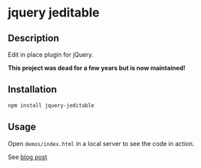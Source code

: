 # jquery jeditable

## Description

Edit in place plugin for jQuery.

**This project was dead for a few years but is now maintained!**

## Installation

~~~bash
npm install jquery-jeditable
~~~

## Usage

Open `demos/index.html` in a local server to see the code in action.

See [blog post](https://appelsiini.net/projects/jeditable/)
